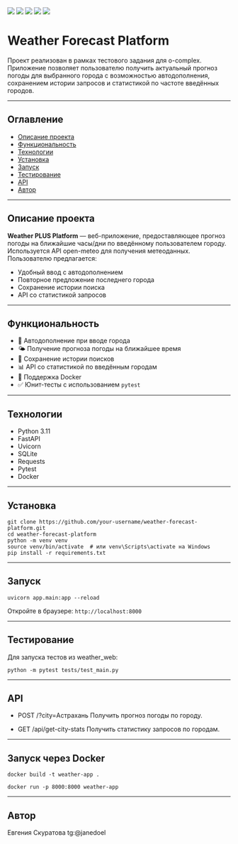 <img src="https://img.shields.io/badge/Python-3.11-blue?logo=python&logoColor=white&style=for-the-badge" />
<img src="https://img.shields.io/badge/FastAPI-0.110.0-green?logo=fastapi&logoColor=white&style=for-the-badge" />
<img src="https://img.shields.io/badge/uvicorn-0.29.0-blue?logo=python&style=for-the-badge" />
<img src="https://img.shields.io/badge/Pytest-8.1.1-yellow?style=for-the-badge" />
<img src="https://img.shields.io/badge/Docker-Supported-informational?logo=docker&style=for-the-badge" />

# Weather Forecast Platform

Проект реализован в рамках тестового задания для o-complex. Приложение позволяет пользователю получить актуальный прогноз погоды для выбранного города с возможностью автодополнения, сохранением истории запросов и статистикой по частоте введённых городов.

---

## Оглавление

- [Описание проекта](#описание-проекта)  
- [Функциональность](#функциональность)  
- [Технологии](#технологии)  
- [Установка](#установка)  
- [Запуск](#запуск)  
- [Тестирование](#тестирование)  
- [API](#api)  
- [Автор](#автор)

---

## Описание проекта

**Weather PLUS Platform** — веб-приложение, предоставляющее прогноз погоды на ближайшие часы/дни по введённому пользователем городу. Используется API open-meteo для получения метеоданных. Пользователю предлагается:

- Удобный ввод с автодополнением
- Повторное предложение последнего города
- Сохранение истории поиска
- API со статистикой запросов

---

## Функциональность

- 🔎 Автодополнение при вводе города  
- 🌤 Получение прогноза погоды на ближайшее время  
- 📁 Сохранение истории поисков  
- 📊 API со статистикой по введённым городам  
- 🐳 Поддержка Docker  
- ✅ Юнит-тесты с использованием `pytest`

---

## Технологии

- Python 3.11  
- FastAPI  
- Uvicorn  
- SQLite  
- Requests  
- Pytest  
- Docker

---

## Установка

```
git clone https://github.com/your-username/weather-forecast-platform.git
cd weather-forecast-platform
python -m venv venv
source venv/bin/activate  # или venv\Scripts\activate на Windows
pip install -r requirements.txt
```

---

## Запуск

```
uvicorn app.main:app --reload
```
Откройте в браузере: `http://localhost:8000`

---

## Тестирование

Для запуска тестов из weather_web:

```
python -m pytest tests/test_main.py
```

---

## API

- POST /?city=Астрахань
Получить прогноз погоды по городу.

- GET /api/get-city-stats
Получить статистику запросов по городам.

---

## Запуск через Docker

```
docker build -t weather-app .

docker run -p 8000:8000 weather-app
```

---

## Автор
Евгения Скуратова
tg:@janedoel
